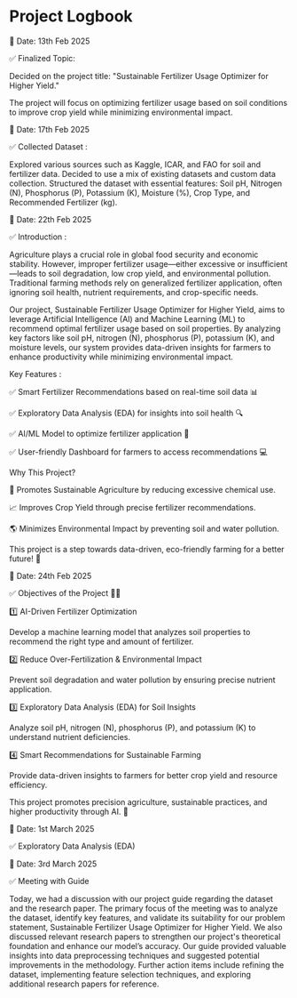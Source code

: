 # Project Logbook

📅 Date: 13th Feb 2025 

✅ Finalized Topic:

Decided on the project title: "Sustainable Fertilizer Usage Optimizer for Higher Yield."

The project will focus on optimizing fertilizer usage based on soil conditions to improve crop yield while minimizing environmental impact.


📅 Date: 17th Feb 2025

✅ Collected Dataset :

Explored various sources such as Kaggle, ICAR, and FAO for soil and fertilizer data.
Decided to use a mix of existing datasets and custom data collection.
Structured the dataset with essential features:
Soil pH, Nitrogen (N), Phosphorus (P), Potassium (K), Moisture (%), Crop Type, and Recommended Fertilizer (kg).


📅 Date: 22th Feb 2025

✅ Introduction :

Agriculture plays a crucial role in global food security and economic stability. However, improper fertilizer usage—either excessive or insufficient—leads to soil degradation, low crop yield, and environmental pollution. Traditional farming methods rely on generalized fertilizer application, often ignoring soil health, nutrient requirements, and crop-specific needs.

Our project, Sustainable Fertilizer Usage Optimizer for Higher Yield, aims to leverage Artificial Intelligence (AI) and Machine Learning (ML) to recommend optimal fertilizer usage based on soil properties. By analyzing key factors like soil pH, nitrogen (N), phosphorus (P), potassium (K), and moisture levels, our system provides data-driven insights for farmers to enhance productivity while minimizing environmental impact.

Key Features :

✅ Smart Fertilizer Recommendations based on real-time soil data 📊

✅ Exploratory Data Analysis (EDA) for insights into soil health 🔍

✅ AI/ML Model to optimize fertilizer application 🤖

✅ User-friendly Dashboard for farmers to access recommendations 💻

Why This Project?

🌿 Promotes Sustainable Agriculture by reducing excessive chemical use.

📈 Improves Crop Yield through precise fertilizer recommendations.

🌎 Minimizes Environmental Impact by preventing soil and water pollution.

This project is a step towards data-driven, eco-friendly farming for a better future! 🚀


📅 Date: 24th Feb 2025

✅ Objectives of the Project 🌱🚜

1️⃣ AI-Driven Fertilizer Optimization

Develop a machine learning model that analyzes soil properties to recommend the right type and amount of fertilizer.

2️⃣ Reduce Over-Fertilization & Environmental Impact

Prevent soil degradation and water pollution by ensuring precise nutrient application.

3️⃣ Exploratory Data Analysis (EDA) for Soil Insights

Analyze soil pH, nitrogen (N), phosphorus (P), and potassium (K) to understand nutrient deficiencies.

4️⃣ Smart Recommendations for Sustainable Farming

Provide data-driven insights to farmers for better crop yield and resource efficiency.

This project promotes precision agriculture, sustainable practices, and higher productivity through AI. 🚀

📅 Date: 1st March 2025

✅ Exploratory Data Analysis (EDA) 


📅 Date: 3rd March 2025

✅ Meeting with Guide

Today, we had a discussion with our project guide regarding the dataset and the research paper. The primary focus of the meeting was to analyze the dataset, identify key features, and validate its suitability for our problem statement, Sustainable Fertilizer Usage Optimizer for Higher Yield. We also discussed relevant research papers to strengthen our project's theoretical foundation and enhance our model’s accuracy. Our guide provided valuable insights into data preprocessing techniques and suggested potential improvements in the methodology. Further action items include refining the dataset, implementing feature selection techniques, and exploring additional research papers for reference.













